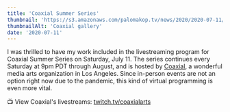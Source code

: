```yaml
---
title: 'Coaxial Summer Series'
thumbnail: 'https://s3.amazonaws.com/palomakop.tv/news/2020/2020-07-11/coaxial.jpg'
thumbnailAlt: 'Coaxial gallery'
date: '2020-07-11'
---
```


<p>
  I was thrilled to have my work included in the livestreaming program for Coaxial Summer Series on Saturday, July 11. The series continues every Saturday at 9pm PDT through August, and is hosted by <a href="https://coaxialarts.org/" rel="noopener" target="_blank">Coaxial</a>, a wonderful media arts organization in Los Angeles. Since in-person events are not an option right now due to the pandemic, this kind of virtual programming is even more vital.
  </p>
<p>
  📺 View Coaxial's livestreams: <a href="https://www.twitch.tv/coaxialarts" rel="noopener" target="_blank">twitch.tv/coaxialarts</a>
</p>

